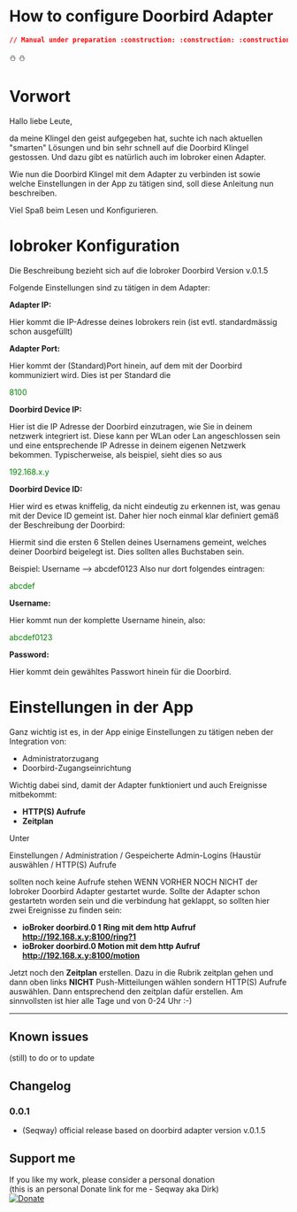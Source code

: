 # **How to configure Doorbird Adapter**

```json
// Manual under preparation :construction: :construction: :construction:
```
:snowman: :snowman:
# **Vorwort**
Hallo liebe Leute,

da meine Klingel den geist aufgegeben hat, suchte ich nach aktuellen "smarten" Lösungen und bin sehr schnell auf die Doorbird Klingel gestossen. Und dazu gibt es natürlich auch im Iobroker einen Adapter.

Wie nun die Doorbird Klingel mit dem Adapter zu verbinden ist sowie welche Einstellungen in der App zu tätigen sind, soll diese Anleitung nun beschreiben.

Viel Spaß beim Lesen und Konfigurieren.

# **Iobroker Konfiguration**
Die Beschreibung bezieht sich auf die Iobroker Doorbird Version v.0.1.5

Folgende Einstellungen sind zu tätigen in dem Adapter:

**Adapter IP:**

Hier kommt die IP-Adresse deines Iobrokers rein (ist evtl. standardmässig schon ausgefüllt)

**Adapter Port:**

Hier kommt der (Standard)Port hinein, auf dem mit der Doorbird kommuniziert wird. Dies ist per Standard die

<font color='green'>8100</font>

**Doorbird Device IP:**

Hier ist die IP Adresse der Doorbird einzutragen, wie Sie in deinem netzwerk integriert ist. Diese kann per WLan oder Lan angeschlossen sein und eine entsprechende IP Adresse in deinem eigenen Netzwerk bekommen.
Typischerweise, als beispiel, sieht dies so aus 

<font color='green'>192.168.x.y</font>

**Doorbird Device ID:**

Hier wird es etwas kniffelig, da nicht eindeutig zu erkennen ist, was genau mit der Device ID gemeint ist.
Daher hier noch einmal klar definiert gemäß der Beschreibung der Doorbird:

Hiermit sind die ersten 6 Stellen deines Usernamens gemeint, welches deiner Doorbird beigelegt ist. Dies sollten alles Buchstaben sein.

Beispiel:
Username --> abcdef0123
Also nur dort folgendes eintragen:

<font color='green'>abcdef</font>

**Username:**

Hier kommt nun der komplette Username hinein, also:

<font color='green'>abcdef0123</font>

**Password:**

Hier kommt dein gewähltes Passwort hinein für die Doorbird.

# **Einstellungen in der App**

Ganz wichtig ist es, in der App einige Einstellungen zu tätigen neben der Integration von:

- Administratorzugang
- Doorbird-Zugangseinrichtung

Wichtig dabei sind, damit der Adapter funktioniert und auch Ereignisse mitbekommt:

- **HTTP(S) Aufrufe**
- **Zeitplan**

Unter

Einstellungen / Administration / Gespeicherte Admin-Logins (Haustür auswählen / HTTP(S) Aufrufe

sollten noch keine Aufrufe stehen WENN VORHER NOCH NICHT der Iobroker Doorbird Adapter gestartet wurde.
Sollte der Adapter schon gestartetn worden sein und die verbindung hat geklappt, so sollten hier zwei Ereignisse zu finden sein:

- **ioBroker doorbird.0 1 Ring mit dem http Aufruf http://192.168.x.y:8100/ring?1**
- **ioBroker doorbird.0 Motion mit dem http Aufruf http://192.168.x.y:8100/motion**

Jetzt noch den **Zeitplan** erstellen.
Dazu in die Rubrik zeitplan gehen und dann oben links **NICHT** Push-Mitteilungen wählen sondern HTTP(S) Aufrufe auswählen. Dann entsprechend den zeitplan dafür erstellen. Am sinnvollsten ist hier alle Tage und von 0-24 Uhr :-)
_______________

## Known issues

(still) to do or to update

## Changelog

### 0.0.1
* (Seqway) official release based on doorbird adapter version v.0.1.5

## Support me
If you like my work, please consider a personal donation  
(this is an personal Donate link for me - Seqway aka Dirk)  
[![Donate](https://raw.githubusercontent.com/iobroker-community-adapters/ioBroker.sourceanalytix/master/admin/button.png)](http://paypal.me/Seqway)
